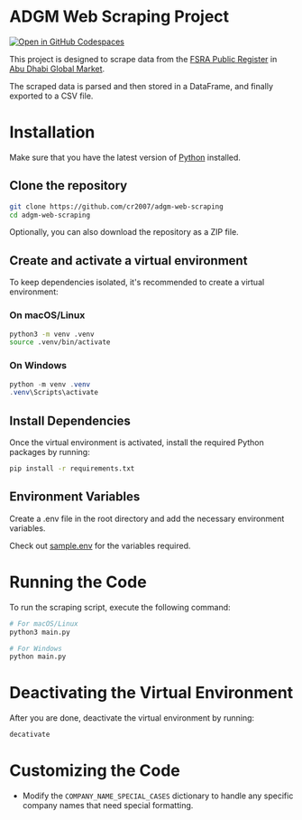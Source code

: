 # ADGM Web Scraping Project

[![Open in GitHub Codespaces](https://github.com/codespaces/badge.svg)](https://codespaces.new/cr2007/ADGM-Web-Scraping)

This project is designed to scrape data from the [FSRA Public Register](https://www.adgm.com/public-registers/fsra) in [Abu Dhabi Global Market](https://www.adgm.com/).

The scraped data is parsed and then stored in a DataFrame, and finally exported to a CSV file.

# Installation

Make sure that you have the latest version of [Python](https://python.org) installed.

## Clone the repository

```bash
git clone https://github.com/cr2007/adgm-web-scraping
cd adgm-web-scraping
```

Optionally, you can also download the repository as a ZIP file.

## Create and activate a virtual environment

To keep dependencies isolated, it's recommended to create a virtual environment:

### On macOS/Linux

```bash
python3 -m venv .venv
source .venv/bin/activate
```
### On Windows

```powershell
python -m venv .venv
.venv\Scripts\activate
```

## Install Dependencies

Once the virtual environment is activated, install the required Python packages by running:

```bash
pip install -r requirements.txt
```

## Environment Variables

Create a .env file in the root directory and add the necessary environment variables.

Check out [sample.env](./sample.env) for the variables required.

# Running the Code

To run the scraping script, execute the following command:

```bash
# For macOS/Linux
python3 main.py

# For Windows
python main.py
```

# Deactivating the Virtual Environment

After you are done, deactivate the virtual environment by running:

```bash
decativate
```

# Customizing the Code

- Modify the `COMPANY_NAME_SPECIAL_CASES` dictionary  to handle any specific company names that need special formatting.

